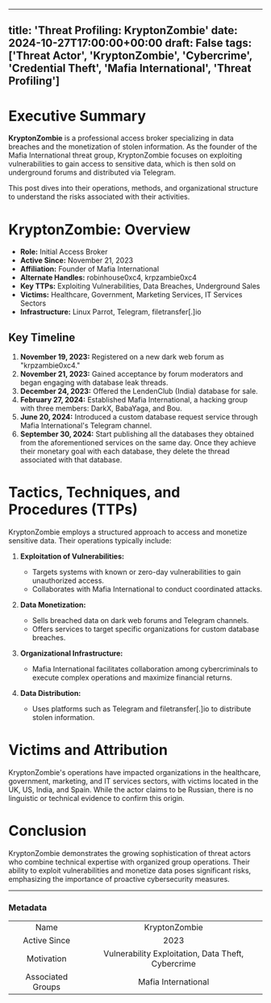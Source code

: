 
---
title: 'Threat Profiling: KryptonZombie'
date: 2024-10-27T17:00:00+00:00
draft: False
tags: ['Threat Actor', 'KryptonZombie', 'Cybercrime', 'Credential Theft', 'Mafia International', 'Threat Profiling']
---

# Executive Summary

**KryptonZombie** is a professional access broker specializing in data breaches and the monetization of stolen information. As the founder of the Mafia International threat group, KryptonZombie focuses on exploiting vulnerabilities to gain access to sensitive data, which is then sold on underground forums and distributed via Telegram.

This post dives into their operations, methods, and organizational structure to understand the risks associated with their activities.

# KryptonZombie: Overview

- **Role:** Initial Access Broker
- **Active Since:** November 21, 2023
- **Affiliation:** Founder of Mafia International
- **Alternate Handles:** robinhouse0xc4, krpzambie0xc4
- **Key TTPs:** Exploiting Vulnerabilities, Data Breaches, Underground Sales
- **Victims:** Healthcare, Government, Marketing Services, IT Services Sectors
- **Infrastructure:** Linux Parrot, Telegram, filetransfer[.]io

## Key Timeline

1. **November 19, 2023:** Registered on a new dark web forum as "krpzambie0xc4."
2. **November 21, 2023:** Gained acceptance by forum moderators and began engaging with database leak threads.
3. **December 24, 2023:** Offered the LendenClub (India) database for sale.
4. **February 27, 2024:** Established Mafia International, a hacking group with three members: DarkX, BabaYaga, and Bou.
5. **June 20, 2024:** Introduced a custom database request service through Mafia International's Telegram channel.
6. **September 30, 2024:** Start publishing all the databases they obtained from the aforementioned services on the same day. Once they achieve their monetary goal with each database, they delete the thread associated with that database.

# Tactics, Techniques, and Procedures (TTPs)

KryptonZombie employs a structured approach to access and monetize sensitive data. Their operations typically include:

1. **Exploitation of Vulnerabilities:**
   - Targets systems with known or zero-day vulnerabilities to gain unauthorized access.
   - Collaborates with Mafia International to conduct coordinated attacks.

2. **Data Monetization:**
   - Sells breached data on dark web forums and Telegram channels.
   - Offers services to target specific organizations for custom database breaches.

3. **Organizational Infrastructure:**
   - Mafia International facilitates collaboration among cybercriminals to execute complex operations and maximize financial returns.

4. **Data Distribution:**
   - Uses platforms such as Telegram and filetransfer[.]io to distribute stolen information.

# Victims and Attribution

KryptonZombie's operations have impacted organizations in the healthcare, government, marketing, and IT services sectors, with victims located in the UK, US, India, and Spain. While the actor claims to be Russian, there is no linguistic or technical evidence to confirm this origin.

# Conclusion

KryptonZombie demonstrates the growing sophistication of threat actors who combine technical expertise with organized group operations. Their ability to exploit vulnerabilities and monetize data poses significant risks, emphasizing the importance of proactive cybersecurity measures.

---

### Metadata

| | |
|:-: | :-:| 
| Name | KryptonZombie |
| Active Since | 2023 |
| Motivation | Vulnerability Exploitation, Data Theft, Cybercrime |
| Associated Groups | Mafia International |
